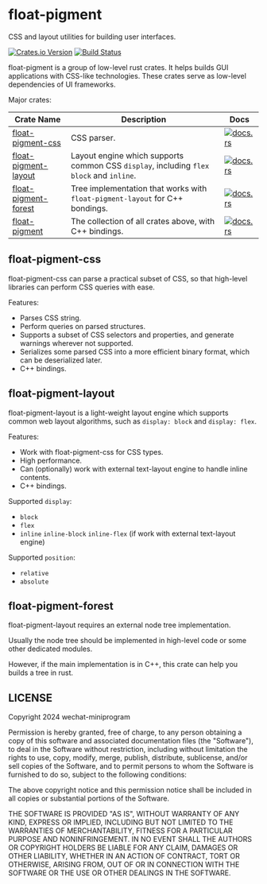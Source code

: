 # float-pigment

CSS and layout utilities for building user interfaces.

[![Crates.io Version](https://img.shields.io/crates/v/float-pigment?style=flat-square)](https://crates.io/crates/float-pigment)
[![Build Status](https://img.shields.io/github/actions/workflow/status/wechat-miniprogram/float-pigment/rust.yml?style=flat-square)](https://github.com/wechat-miniprogram/float-pigment/actions/workflows/rust.yml)

float-pigment is a group of low-level rust crates. It helps builds GUI applications with CSS-like technologies. These crates serve as low-level dependencies of UI frameworks.

Major crates:

| Crate Name | Description | Docs |
| ---------- | ----------- | ---- |
| [float-pigment-css](https://crates.io/crates/float-pigment-css) | CSS parser. | [![docs.rs](https://img.shields.io/docsrs/float-pigment-css?style=flat-square)](https://docs.rs/float-pigment-css) |
| [float-pigment-layout](https://crates.io/crates/float-pigment-layout) | Layout engine which supports common CSS `display`, including `flex` `block` and `inline`. | [![docs.rs](https://img.shields.io/docsrs/float-pigment-layout?style=flat-square)](https://docs.rs/float-pigment-layout) |
| [float-pigment-forest](https://crates.io/crates/float-pigment-forest) | Tree implementation that works with `float-pigment-layout` for C++ bondings. | [![docs.rs](https://img.shields.io/docsrs/float-pigment-forest?style=flat-square)](https://docs.rs/float-pigment-forest) |
| [float-pigment](https://crates.io/crates/float-pigment) | The collection of all crates above, with C++ bindings. | [![docs.rs](https://img.shields.io/docsrs/float-pigment?style=flat-square)](https://docs.rs/float-pigment) |


## float-pigment-css

float-pigment-css can parse a practical subset of CSS, so that high-level libraries can perform CSS queries with ease.

Features:

* Parses CSS string.
* Perform queries on parsed structures.
* Supports a subset of CSS selectors and properties, and generate warnings wherever not supported.
* Serializes some parsed CSS into a more efficient binary format, which can be deserialized later.
* C++ bindings.


## float-pigment-layout

float-pigment-layout is a light-weight layout engine which supports common web layout algorithms, such as `display: block` and `display: flex`.

Features:

* Work with float-pigment-css for CSS types.
* High performance.
* Can (optionally) work with external text-layout engine to handle inline contents.
* C++ bindings.

Supported `display`:

* `block`
* `flex`
* `inline` `inline-block` `inline-flex` (if work with external text-layout engine)

Supported `position`:

* `relative`
* `absolute`


## float-pigment-forest

float-pigment-layout requires an external node tree implementation.

Usually the node tree should be implemented in high-level code or some other dedicated modules.

However, if the main implementation is in C++, this crate can help you builds a tree in rust.


## LICENSE

Copyright 2024 wechat-miniprogram

Permission is hereby granted, free of charge, to any person obtaining a copy of this software and associated documentation files (the "Software"), to deal in the Software without restriction, including without limitation the rights to use, copy, modify, merge, publish, distribute, sublicense, and/or sell copies of the Software, and to permit persons to whom the Software is furnished to do so, subject to the following conditions:

The above copyright notice and this permission notice shall be included in all copies or substantial portions of the Software.

THE SOFTWARE IS PROVIDED "AS IS", WITHOUT WARRANTY OF ANY KIND, EXPRESS OR IMPLIED, INCLUDING BUT NOT LIMITED TO THE WARRANTIES OF MERCHANTABILITY, FITNESS FOR A PARTICULAR PURPOSE AND NONINFRINGEMENT. IN NO EVENT SHALL THE AUTHORS OR COPYRIGHT HOLDERS BE LIABLE FOR ANY CLAIM, DAMAGES OR OTHER LIABILITY, WHETHER IN AN ACTION OF CONTRACT, TORT OR OTHERWISE, ARISING FROM, OUT OF OR IN CONNECTION WITH THE SOFTWARE OR THE USE OR OTHER DEALINGS IN THE SOFTWARE.
